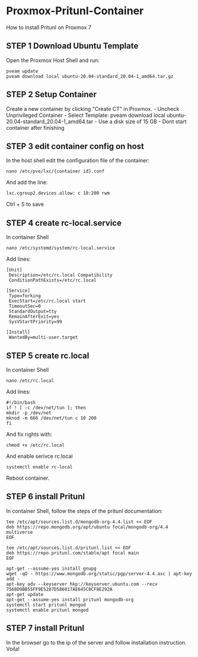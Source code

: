 # Proxmox-Pritunl-Container
How to install Pritunl on Proxmox 7


## STEP 1 Download Ubuntu Template
Open the Proxmox Host Shell and run:
```
pveam update
pveam download local ubuntu-20.04-standard_20.04-1_amd64.tar.gz
```

## STEP 2 Setup Container
Create a new container by clicking "Create CT" in Proxmox.
	- Uncheck Unprivileged Container
	- Select Template: pveam download local ubuntu-20.04-standard_20.04-1_amd64.tar
	- Use a disk size of 15 GB
	- Dont start container after finishing
	
## STEP 3 edit container config on host
In the host shell edit the configuration file of the container:
```
nano /etc/pve/lxc/{container id}.conf
```

And add the line:
```
lxc.cgroup2.devices.allow: c 10:200 rwm
```
Ctrl + S to save


## STEP 4 create rc-local.service
In container Shell

```
nano /etc/systemd/system/rc-local.service
```

Add lines:
```
[Unit]
 Description=/etc/rc.local Compatibility
 ConditionPathExists=/etc/rc.local

[Service]
 Type=forking
 ExecStart=/etc/rc.local start
 TimeoutSec=0
 StandardOutput=tty
 RemainAfterExit=yes
 SysVStartPriority=99

[Install]
 WantedBy=multi-user.target
```

## STEP 5 create rc.local
In container Shell
```
nano /etc/rc.local
```

Add lines:
```
#!/bin/bash
if ! [ -c /dev/net/tun ]; then
mkdir -p /dev/net
mknod -m 666 /dev/net/tun c 10 200
fi
```

And fix rights with:
```
chmod +x /etc/rc.local
```

And enable serivce rc.local
```
systemctl enable rc-local
```

Reboot container.

## STEP 6 install Pritunl
In container Shell, follow the steps of the pritunl documentation:

```
tee /etc/apt/sources.list.d/mongodb-org-4.4.list << EOF
deb https://repo.mongodb.org/apt/ubuntu focal/mongodb-org/4.4 multiverse
EOF

tee /etc/apt/sources.list.d/pritunl.list << EOF
deb https://repo.pritunl.com/stable/apt focal main
EOF

apt-get --assume-yes install gnupg
wget -qO - https://www.mongodb.org/static/pgp/server-4.4.asc | apt-key add -
apt-key adv --keyserver hkp://keyserver.ubuntu.com --recv 7568D9BB55FF9E5287D586017AE645C0CF8E292A
apt-get update
apt-get --assume-yes install pritunl mongodb-org
systemctl start pritunl mongod
systemctl enable pritunl mongod
```

## STEP 7 install Pritunl
In the browser go to the ip of the server and follow installation instruction.
Voila!

